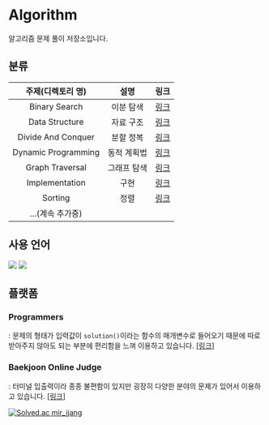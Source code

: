 # Algorithm

알고리즘 문제 풀이 저장소입니다.

## 분류

|   주제(디렉토리 명)   | 설명 | 링크 |
| :------: | :----: | :----: |
| Binary Search | 이분 탐색 | [링크](https://github.com/LeeMir/Algorithm/tree/main/BinarySearch) |
| Data Structure | 자료 구조 | [링크](https://github.com/LeeMir/Algorithm/tree/main/DataStructure) |
| Divide And Conquer | 분할 정복 | [링크](https://github.com/LeeMir/Algorithm/tree/main/DevideAndConquer) |
| Dynamic Programming | 동적 계획법 | [링크](https://github.com/LeeMir/Algorithm/tree/main/DynamicProgramming) |
| Graph Traversal | 그래프 탐색 | [링크](https://github.com/LeeMir/Algorithm/tree/main/GraphTraversal) |
| Implementation | 구현 | [링크](https://github.com/LeeMir/Algorithm/tree/main/Implementation) |
| Sorting | 정렬 | [링크](https://github.com/LeeMir/Algorithm/tree/main/Sorting) |
| ...(계속 추가중) |

## 사용 언어

<div>
  <img src="https://img.shields.io/badge/JavaScript-F7DF1E?style=flat-square&logo=javascript&logoColor=white"/>
  <img src="https://img.shields.io/badge/C++-00599C?style=flat-square&logo=cplusplus&logoColor=white"/>
</div>

## 플랫폼

### Programmers

: 문제의 형태가 입력값이 `solution()`이라는 함수의 매개변수로 들어오기 때문에 따로 받아주지 않아도 되는 부분에 편리함을 느껴 이용하고 있습니다. [[링크]](https://programmers.co.kr/)

### Baekjoon Online Judge

: 터미널 입출력이라 종종 불편함이 있지만 굉장히 다양한 분야의 문제가 있어서 이용하고 있습니다. [[링크]](https://www.acmicpc.net/)

[![Solved.ac mir_jjang](http://mazassumnida.wtf/api/v2/generate_badge?boj=mir_jjang)](https://solved.ac/mir_jjang) 
